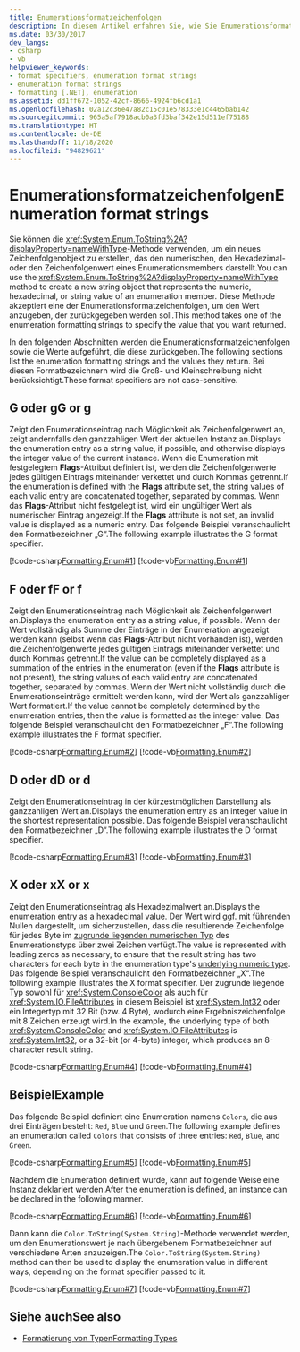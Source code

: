 ```yaml
---
title: Enumerationsformatzeichenfolgen
description: In diesem Artikel erfahren Sie, wie Sie Enumerationsformatzeichenfolgen mithilfe der Methode „Enum.ToString“ in .NET erstellen. Außerdem formatieren Sie numerische Werte, hexadezimale Werte oder Zeichenfolgenwerte von Enumerationsmembern.
ms.date: 03/30/2017
dev_langs:
- csharp
- vb
helpviewer_keywords:
- format specifiers, enumeration format strings
- enumeration format strings
- formatting [.NET], enumeration
ms.assetid: dd1ff672-1052-42cf-8666-4924fb6cd1a1
ms.openlocfilehash: 02a12c36e47a82c15c01e578333e1c4465bab142
ms.sourcegitcommit: 965a5af7918acb0a3fd3baf342e15d511ef75188
ms.translationtype: HT
ms.contentlocale: de-DE
ms.lasthandoff: 11/18/2020
ms.locfileid: "94829621"
---
```

# <a name="enumeration-format-strings"></a><span data-ttu-id="b531a-104">Enumerationsformatzeichenfolgen</span><span class="sxs-lookup"><span data-stu-id="b531a-104">Enumeration format strings</span></span>

<span data-ttu-id="b531a-105">Sie können die <xref:System.Enum.ToString%2A?displayProperty=nameWithType>-Methode verwenden, um ein neues Zeichenfolgenobjekt zu erstellen, das den numerischen, den Hexadezimal- oder den Zeichenfolgenwert eines Enumerationsmembers darstellt.</span><span class="sxs-lookup"><span data-stu-id="b531a-105">You can use the <xref:System.Enum.ToString%2A?displayProperty=nameWithType> method to create a new string object that represents the numeric, hexadecimal, or string value of an enumeration member.</span></span> <span data-ttu-id="b531a-106">Diese Methode akzeptiert eine der Enumerationsformatzeichenfolgen, um den Wert anzugeben, der zurückgegeben werden soll.</span><span class="sxs-lookup"><span data-stu-id="b531a-106">This method takes one of the enumeration formatting strings to specify the value that you want returned.</span></span>

<span data-ttu-id="b531a-107">In den folgenden Abschnitten werden die Enumerationsformatzeichenfolgen sowie die Werte aufgeführt, die diese zurückgeben.</span><span class="sxs-lookup"><span data-stu-id="b531a-107">The following sections list the enumeration formatting strings and the values they return.</span></span> <span data-ttu-id="b531a-108">Bei diesen Formatbezeichnern wird die Groß- und Kleinschreibung nicht berücksichtigt.</span><span class="sxs-lookup"><span data-stu-id="b531a-108">These format specifiers are not case-sensitive.</span></span>

## <a name="g-or-g"></a><span data-ttu-id="b531a-109">G oder g</span><span class="sxs-lookup"><span data-stu-id="b531a-109">G or g</span></span>

<span data-ttu-id="b531a-110">Zeigt den Enumerationseintrag nach Möglichkeit als Zeichenfolgenwert an, zeigt andernfalls den ganzzahligen Wert der aktuellen Instanz an.</span><span class="sxs-lookup"><span data-stu-id="b531a-110">Displays the enumeration entry as a string value, if possible, and otherwise displays the integer value of the current instance.</span></span> <span data-ttu-id="b531a-111">Wenn die Enumeration mit festgelegtem **Flags**-Attribut definiert ist, werden die Zeichenfolgenwerte jedes gültigen Eintrags miteinander verkettet und durch Kommas getrennt.</span><span class="sxs-lookup"><span data-stu-id="b531a-111">If the enumeration is defined with the **Flags** attribute set, the string values of each valid entry are concatenated together, separated by commas.</span></span> <span data-ttu-id="b531a-112">Wenn das **Flags**-Attribut nicht festgelegt ist, wird ein ungültiger Wert als numerischer Eintrag angezeigt.</span><span class="sxs-lookup"><span data-stu-id="b531a-112">If the **Flags** attribute is not set, an invalid value is displayed as a numeric entry.</span></span> <span data-ttu-id="b531a-113">Das folgende Beispiel veranschaulicht den Formatbezeichner „G“.</span><span class="sxs-lookup"><span data-stu-id="b531a-113">The following example illustrates the G format specifier.</span></span>

[!code-csharp[Formatting.Enum#1](~/samples/snippets/csharp/VS_Snippets_CLR/Formatting.Enum/cs/enum1.cs#1)]
[!code-vb[Formatting.Enum#1](~/samples/snippets/visualbasic/VS_Snippets_CLR/Formatting.Enum/vb/enum1.vb#1)]

## <a name="f-or-f"></a><span data-ttu-id="b531a-114">F oder f</span><span class="sxs-lookup"><span data-stu-id="b531a-114">F or f</span></span>

<span data-ttu-id="b531a-115">Zeigt den Enumerationseintrag nach Möglichkeit als Zeichenfolgenwert an.</span><span class="sxs-lookup"><span data-stu-id="b531a-115">Displays the enumeration entry as a string value, if possible.</span></span> <span data-ttu-id="b531a-116">Wenn der Wert vollständig als Summe der Einträge in der Enumeration angezeigt werden kann (selbst wenn das **Flags**-Attribut nicht vorhanden ist), werden die Zeichenfolgenwerte jedes gültigen Eintrags miteinander verkettet und durch Kommas getrennt.</span><span class="sxs-lookup"><span data-stu-id="b531a-116">If the value can be completely displayed as a summation of the entries in the enumeration (even if the **Flags** attribute is not present), the string values of each valid entry are concatenated together, separated by commas.</span></span> <span data-ttu-id="b531a-117">Wenn der Wert nicht vollständig durch die Enumerationseinträge ermittelt werden kann, wird der Wert als ganzzahliger Wert formatiert.</span><span class="sxs-lookup"><span data-stu-id="b531a-117">If the value cannot be completely determined by the enumeration entries, then the value is formatted as the integer value.</span></span> <span data-ttu-id="b531a-118">Das folgende Beispiel veranschaulicht den Formatbezeichner „F“.</span><span class="sxs-lookup"><span data-stu-id="b531a-118">The following example illustrates the F format specifier.</span></span>

[!code-csharp[Formatting.Enum#2](~/samples/snippets/csharp/VS_Snippets_CLR/Formatting.Enum/cs/enum1.cs#2)]
[!code-vb[Formatting.Enum#2](~/samples/snippets/visualbasic/VS_Snippets_CLR/Formatting.Enum/vb/enum1.vb#2)]

## <a name="d-or-d"></a><span data-ttu-id="b531a-119">D oder d</span><span class="sxs-lookup"><span data-stu-id="b531a-119">D or d</span></span>

<span data-ttu-id="b531a-120">Zeigt den Enumerationseintrag in der kürzestmöglichen Darstellung als ganzzahligen Wert an.</span><span class="sxs-lookup"><span data-stu-id="b531a-120">Displays the enumeration entry as an integer value in the shortest representation possible.</span></span> <span data-ttu-id="b531a-121">Das folgende Beispiel veranschaulicht den Formatbezeichner „D“.</span><span class="sxs-lookup"><span data-stu-id="b531a-121">The following example illustrates the D format specifier.</span></span>

[!code-csharp[Formatting.Enum#3](~/samples/snippets/csharp/VS_Snippets_CLR/Formatting.Enum/cs/enum1.cs#3)]
[!code-vb[Formatting.Enum#3](~/samples/snippets/visualbasic/VS_Snippets_CLR/Formatting.Enum/vb/enum1.vb#3)]

## <a name="x-or-x"></a><span data-ttu-id="b531a-122">X oder x</span><span class="sxs-lookup"><span data-stu-id="b531a-122">X or x</span></span>

<span data-ttu-id="b531a-123">Zeigt den Enumerationseintrag als Hexadezimalwert an.</span><span class="sxs-lookup"><span data-stu-id="b531a-123">Displays the enumeration entry as a hexadecimal value.</span></span> <span data-ttu-id="b531a-124">Der Wert wird ggf. mit führenden Nullen dargestellt, um sicherzustellen, dass die resultierende Zeichenfolge für jedes Byte im [zugrunde liegenden numerischen Typ](xref:System.Enum.GetUnderlyingType%2A) des Enumerationstyps über zwei Zeichen verfügt.</span><span class="sxs-lookup"><span data-stu-id="b531a-124">The value is represented with leading zeros as necessary, to ensure that the result string has two characters for each byte in the enumeration type's [underlying numeric type](xref:System.Enum.GetUnderlyingType%2A).</span></span> <span data-ttu-id="b531a-125">Das folgende Beispiel veranschaulicht den Formatbezeichner „X“.</span><span class="sxs-lookup"><span data-stu-id="b531a-125">The following example illustrates the X format specifier.</span></span> <span data-ttu-id="b531a-126">Der zugrunde liegende Typ sowohl für <xref:System.ConsoleColor> als auch für <xref:System.IO.FileAttributes> in diesem Beispiel ist <xref:System.Int32> oder ein Integertyp mit 32 Bit (bzw. 4 Byte), wodurch eine Ergebniszeichenfolge mit 8 Zeichen erzeugt wird.</span><span class="sxs-lookup"><span data-stu-id="b531a-126">In the example, the underlying type of both <xref:System.ConsoleColor> and <xref:System.IO.FileAttributes> is <xref:System.Int32>, or a 32-bit (or 4-byte) integer, which produces an 8-character result string.</span></span>

[!code-csharp[Formatting.Enum#4](~/samples/snippets/csharp/VS_Snippets_CLR/Formatting.Enum/cs/enum1.cs#4)]
[!code-vb[Formatting.Enum#4](~/samples/snippets/visualbasic/VS_Snippets_CLR/Formatting.Enum/vb/enum1.vb#4)]

## <a name="example"></a><span data-ttu-id="b531a-127">Beispiel</span><span class="sxs-lookup"><span data-stu-id="b531a-127">Example</span></span>

<span data-ttu-id="b531a-128">Das folgende Beispiel definiert eine Enumeration namens `Colors`, die aus drei Einträgen besteht: `Red`, `Blue` und `Green`.</span><span class="sxs-lookup"><span data-stu-id="b531a-128">The following example defines an enumeration called `Colors` that consists of three entries: `Red`, `Blue`, and `Green`.</span></span>

[!code-csharp[Formatting.Enum#5](~/samples/snippets/csharp/VS_Snippets_CLR/Formatting.Enum/cs/enum1.cs#5)]
[!code-vb[Formatting.Enum#5](~/samples/snippets/visualbasic/VS_Snippets_CLR/Formatting.Enum/vb/enum1.vb#5)]

<span data-ttu-id="b531a-129">Nachdem die Enumeration definiert wurde, kann auf folgende Weise eine Instanz deklariert werden.</span><span class="sxs-lookup"><span data-stu-id="b531a-129">After the enumeration is defined, an instance can be declared in the following manner.</span></span>

[!code-csharp[Formatting.Enum#6](~/samples/snippets/csharp/VS_Snippets_CLR/Formatting.Enum/cs/enum1.cs#6)]
[!code-vb[Formatting.Enum#6](~/samples/snippets/visualbasic/VS_Snippets_CLR/Formatting.Enum/vb/enum1.vb#6)]

<span data-ttu-id="b531a-130">Dann kann die `Color.ToString(System.String)`-Methode verwendet werden, um den Enumerationswert je nach übergebenem Formatbezeichner auf verschiedene Arten anzuzeigen.</span><span class="sxs-lookup"><span data-stu-id="b531a-130">The `Color.ToString(System.String)` method can then be used to display the enumeration value in different ways, depending on the format specifier passed to it.</span></span>

[!code-csharp[Formatting.Enum#7](~/samples/snippets/csharp/VS_Snippets_CLR/Formatting.Enum/cs/enum1.cs#7)]
[!code-vb[Formatting.Enum#7](~/samples/snippets/visualbasic/VS_Snippets_CLR/Formatting.Enum/vb/enum1.vb#7)]

## <a name="see-also"></a><span data-ttu-id="b531a-131">Siehe auch</span><span class="sxs-lookup"><span data-stu-id="b531a-131">See also</span></span>

- [<span data-ttu-id="b531a-132">Formatierung von Typen</span><span class="sxs-lookup"><span data-stu-id="b531a-132">Formatting Types</span></span>](formatting-types.md)
